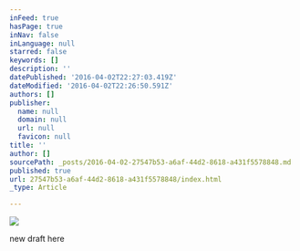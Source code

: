 ```yaml
---
inFeed: true
hasPage: true
inNav: false
inLanguage: null
starred: false
keywords: []
description: ''
datePublished: '2016-04-02T22:27:03.419Z'
dateModified: '2016-04-02T22:26:50.591Z'
authors: []
publisher:
  name: null
  domain: null
  url: null
  favicon: null
title: ''
author: []
sourcePath: _posts/2016-04-02-27547b53-a6af-44d2-8618-a431f5578848.md
published: true
url: 27547b53-a6af-44d2-8618-a431f5578848/index.html
_type: Article

---
```

![](https://the-grid-user-content.s3-us-west-2.amazonaws.com/516c2b04-df4e-424b-8aa5-049a726fcae6.jpg)

new draft here